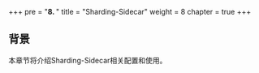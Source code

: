 +++
pre = "<b>8. </b>"
title = "Sharding-Sidecar"
weight = 8
chapter = true
+++

## 背景

本章节将介绍Sharding-Sidecar相关配置和使用。
